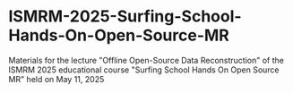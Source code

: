 # ISMRM-2025-Surfing-School-Hands-On-Open-Source-MR
Materials for the lecture "Offline Open-Source Data Reconstruction" of the ISMRM 2025 educational course "Surfing School Hands On Open Source MR" held on May 11, 2025

